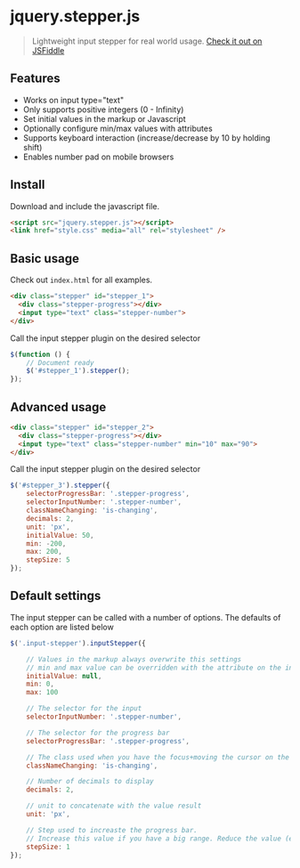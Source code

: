 # jquery.stepper.js
> Lightweight input stepper for real world usage. [Check it out on JSFiddle](http://codepen.io/anon/pen/ZONpxW?editors=0010)

## Features
- Works on input type="text"
- Only supports positive integers (0 - Infinity)
- Set initial values in the markup or Javascript
- Optionally configure min/max values with attributes
- Supports keyboard interaction (increase/decrease by 10 by holding shift)
- Enables number pad on mobile browsers

## Install
Download and include the javascript file.
```html
<script src="jquery.stepper.js"></script>
<link href="style.css" media="all" rel="stylesheet" />
```

## Basic usage
Check out `index.html` for all examples.

```html
<div class="stepper" id="stepper_1">
  <div class="stepper-progress"></div>
  <input type="text" class="stepper-number">
</div> 
```

Call the input stepper plugin on the desired selector

```javascript
$(function () {
	// Document ready
	$('#stepper_1').stepper();
});
```

## Advanced usage

```html
<div class="stepper" id="stepper_2">
  <div class="stepper-progress"></div>
  <input type="text" class="stepper-number" min="10" max="90">
</div>
```

Call the input stepper plugin on the desired selector

```javascript
$('#stepper_3').stepper({
	selectorProgressBar: '.stepper-progress',
	selectorInputNumber: '.stepper-number',
	classNameChanging: 'is-changing',
	decimals: 2,
	unit: 'px',
	initialValue: 50,
	min: -200,
	max: 200,
	stepSize: 5
});

```

## Default settings
The input stepper can be called with a number of options. The defaults of each option are listed below

```javascript
$('.input-stepper').inputStepper({

	// Values in the markup always overwrite this settings
	// min and max value can be overridden with the attribute on the input text
	initialValue: null,
	min: 0,
	max: 100

	// The selector for the input
	selectorInputNumber: '.stepper-number',

	// The selector for the progress bar
	selectorProgressBar: '.stepper-progress',

	// The class used when you have the focus+moving the cursor on the input text field
	classNameChanging: 'is-changing',

	// Number of decimals to display
	decimals: 2,

	// unit to concatenate with the value result
	unit: 'px',

	// Step used to increaste the progress bar.
	// Increase this value if you have a big range. Reduce the value (ex : .25) if you have a small range
	stepSize: 1
});
```
